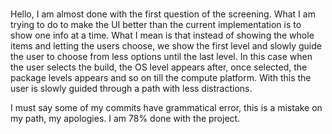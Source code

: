 # 
Hello, I am almost done with the first question of the screening.
What I am trying to do to make the UI better than the current implementation is to show one info at a time.
What I mean is that instead of showing the whole items and letting the users choose, we show the first level and
slowly guide the user to choose from less options until the last level.
In this case when the user selects the build, the OS level appears after, once selected, the package levels appears
and so on till the compute platform.
With this the user is slowly guided through a path with less distractions.

I must say some of my commits have grammatical error, this is a mistake on my path, my apologies.
I am 78% done with the project.

#

